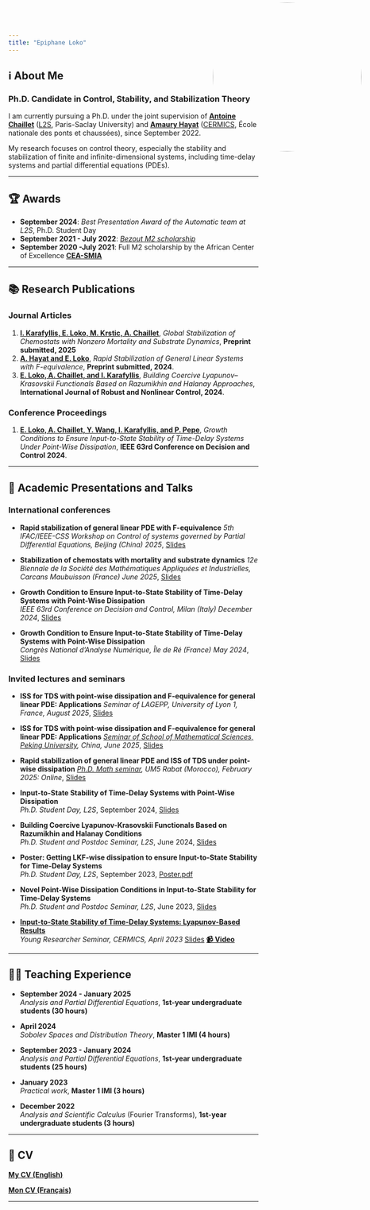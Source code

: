 ```yaml
---
title: "Epiphane Loko"
---
```


<style>
  .site-header {
    position: relative;
  }
  .custom-logo {
    position: absolute;
    top: 5px;
    right: 20px;
    width: 300px;  /* Ajuste la taille */
    height: 300px;
    border-radius: 50%;
  }
</style>

<img class="custom-logo" src="https://github.com/user-attachments/assets/e6f1dcb7-ec63-4627-9b19-5dc91bdc0353">

##  ℹ️ About Me  

### **Ph.D. Candidate in Control, Stability, and Stabilization Theory**  

I am currently pursuing a Ph.D. under the joint supervision of **[Antoine Chaillet](https://sites.google.com/site/antoinechaillet/home)** ([L2S](https://l2s.centralesupelec.fr/), Paris-Saclay University) and **[Amaury Hayat](http://cermics.enpc.fr/~hayata/)** ([CERMICS](https://cermics-lab.enpc.fr/), École nationale des ponts et chaussées), since September 2022.  

My research focuses on control theory, especially the stability and stabilization of finite and infinite-dimensional systems, including time-delay systems and partial differential equations (PDEs).  


---
 
## 🏆 Awards  
- **September 2024**: *Best Presentation Award of the Automatic team at L2S*, Ph.D. Student Day  
- **September 2021 - July 2022**: *[Bezout M2 scholarship](https://labex-bezout.fr/alumni/)*
- **September 2020 -July 2021**: Full M2 scholarship by the African Center of Excellence **[CEA-SMIA](https://ceasma-benin.org/fichiers/documents_rapports/6y43f0pvdebourse2020-2021.pdf)**

---
 
## 📚 Research Publications  
 
### **Journal Articles** 
1. **[I. Karafyllis, E. Loko, M. Krstic, A. Chaillet](http://arxiv.org/abs/2502.09310)**, *Global Stabilization of Chemostats with Nonzero Mortality and Substrate Dynamics*, **Preprint submitted, 2025** 
2. **[A. Hayat and E. Loko](http://cermics.enpc.fr/~hayata/F_equivalence_general_linear.pdf)**, *Rapid Stabilization of General Linear Systems with F-equivalence*, **Preprint submitted, 2024**.  
3. **[E. Loko, A. Chaillet, and I. Karafyllis](https://onlinelibrary.wiley.com/doi/full/10.1002/rnc.7229)**, *Building Coercive Lyapunov–Krasovskii Functionals Based on Razumikhin and Halanay Approaches*, **International Journal of Robust and Nonlinear Control, 2024**.  

### **Conference Proceedings**  
 1. **[E. Loko, A. Chaillet, Y. Wang, I. Karafyllis, and P. Pepe](https://ieeexplore-ieee-org.ezproxy.universite-paris-saclay.fr/abstract/document/10886321)**, *Growth Conditions to Ensure Input-to-State Stability of Time-Delay Systems Under Point-Wise Dissipation*, **IEEE 63rd Conference on Decision and Control 2024**.  

---
 
## 🎤 Academic Presentations and Talks 

### **International conferences**
- **Rapid stabilization of general linear PDE with F-equivalence** *5th IFAC/IEEE-CSS Workshop on Control of systems governed by Partial Differential Equations, Beijing (China) 2025*, [Slides](https://github.com/user-attachments/files/21118594/Presentation_CPDE_2025_Beijing.2.pdf)


- **Stabilization of chemostats with mortality and substrate dynamics** *12e Biennale de la Société des Mathématiques Appliquées et Industrielles, Carcans Maubuisson (France) June 2025*, [Slides](https://github.com/user-attachments/files/21118525/Presentation_SMAI_2025.1.pdf)


- **Growth Condition to Ensure Input-to-State Stability of Time-Delay Systems with Point-Wise Dissipation**  
  *IEEE 63rd Conference on Decision and Control, Milan (Italy) December 2024*, [Slides](https://github.com/user-attachments/files/19900493/Presentation_CDC_2024.7.pdf)
  

- **Growth Condition to Ensure Input-to-State Stability of Time-Delay Systems with Point-Wise Dissipation**  
  *Congrès National d’Analyse Numérique, Île de Ré (France) May 2024*, [Slides](https://canum2024.math.cnrs.fr/programme/soumission/9550b0e6-6cde-4273-9cf6-ba8950814927/presentation.pdf)


### **Invited lectures and seminars**
- **ISS for TDS with point-wise dissipation and F-equivalence for general linear PDE: Applications** *Seminar of LAGEPP, University of Lyon 1, France, August 2025*, [Slides](https://github.com/user-attachments/files/22081750/Presentation_LYON_2025.3.pdf)

 

- **ISS for TDS with point-wise dissipation and F-equivalence for general linear PDE: Applications** *[Seminar of School of Mathematical Sciences, Peking University](https://www.math.pku.edu.cn/kxyj/xsbg/tlb/analysisforpde/168617.htm), China, June 2025*, [Slides](https://github.com/user-attachments/files/21118750/Presentation-Pekin-2025.pdf)
 

- **Rapid stabilization of general linear PDE and ISS of TDS under point-wise dissipation**
   *[Ph.D. Math seminar](https://www.linkedin.com/posts/phdmathseminar-fsr_we-would-like-to-express-our-sincere-gratitude-activity-7296119134583488512-guOy?utm_source=share&utm_medium=member_desktop&rcm=ACoAADVHd_sB3kyT4PpSkJtnS8gzlbDzuaYFTpc), UM5 Rabat (Morocco), February 2025: Online*, [Slides](https://github.com/user-attachments/files/19900499/Presentation_Seminar_Rabat.5.pdf)


- **Input-to-State Stability of Time-Delay Systems with Point-Wise Dissipation**  
  *Ph.D. Student Day, L2S*, September 2024, [Slides](https://github.com/user-attachments/files/19900477/Presentation_JDD_L2S_Sep2024.pdf)
  
  
- **Building Coercive Lyapunov-Krasovskii Functionals Based on Razumikhin and Halanay Conditions**  
  *Ph.D. Student and Postdoc Seminar, L2S*, June 2024, [Slides](https://github.com/user-attachments/files/19900461/Presentattion-L2S-2024.pdf)
 

- **Poster: Getting LKF-wise dissipation to ensure Input-to-State Stability for Time-Delay Systems**  
  *Ph.D. Student Day, L2S*, September 2023, [Poster.pdf](https://github.com/user-attachments/files/19900448/poster.pdf)
  
  
- **Novel Point-Wise Dissipation Conditions in Input-to-State Stability for Time-Delay Systems**  
  *Ph.D. Student and Postdoc Seminar, L2S*, June 2023, [Slides](https://github.com/user-attachments/files/19900424/Presentation_L2S.pdf)
  

- **[Input-to-State Stability of Time-Delay Systems: Lyapunov-Based Results](https://cermics-lab.enpc.fr/seminaires/young-researchers-seminar/)**  
  *Young Researcher Seminar, CERMICS, April 2023* [Slides](https://cermics-lab.enpc.fr/wp-content/uploads/2017/03/Presentation_Cermics.pdf) 
  **[📹 Video](https://www.youtube.com/watch?v=6dXmpGbGNpE)**  

---
 
## 👨‍🏫 Teaching Experience  

- **September 2024 - January 2025**  
  *Analysis and Partial Differential Equations*, **1st-year undergraduate students (30 hours)**  

- **April 2024**  
  *Sobolev Spaces and Distribution Theory*, **Master 1 IMI (4 hours)**  

- **September 2023 - January 2024**  
  *Analysis and Partial Differential Equations*, **1st-year undergraduate students (25 hours)**    

- **January 2023**  
  *Practical work*, **Master 1 IMI (3 hours)**  

- **December 2022**  
  *Analysis and Scientific Calculus* (Fourier Transforms), **1st-year undergraduate students (3 hours)**

---

## 📄 CV  

 **[My CV (English)](https://github.com/user-attachments/files/22081729/Epiphane_Loko_cv_.pdf)**

 **[Mon CV (Français)](https://github.com/user-attachments/files/22081737/Epiphane_CV_french_.pdf)**
  

---
